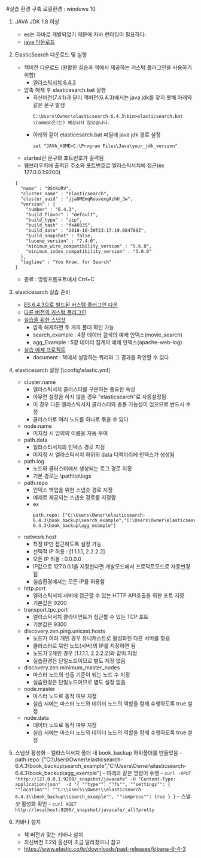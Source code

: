 #실습 환경 구축
로컬환경 : windows 10

1. JAVA JDK 1.8 이상
    - es는 자바로 개발되었기 때문에 자바 런타임이 필요하다.
    - [java 다운로드](https://www.oracle.com/java/technologies/javase-downloads.html)
2. ElasticSearch 다운로드 및 실행
    - 책버전 다운로드 (원활한 실습과 책에서 제공하는 커스텀 플러그인을 사용하기 위함)
        - [엘라스틱서치 6.4.3](https://www.elastic.co/kr/downloads/past-releases/elasticsearch-6-4-3)
    - 압축 해제 후 elasticesarch.bat 실행
        - 최신버전(7.4.1)과 달리 책버전(6.4.3)에서는 java jdk를 찾지 못해 아래와 같은 문구 발생
            ```
            C:\Users\Owner\elasticsearch-6.4.3\bin>elasticsearch.bat
            \Common은(는) 예상되지 않았습니다.
            ```
        - 아래와 같이 elasticesarch.bat 파일에 java jdk 경로 설정
            ```
            set "JAVA_HOME=C:\Program Files\Java\your_jdk_version"
            ```
    - started란 문구와 포트번호가 출력됨
    - 웹브라우저에 출력된 주소와 포트번호로 엘라스틱서치에 접근(ex 127.0.0.1:9200)
    ```
    {
      "name" : "9StKoRV",
      "cluster_name" : "elasticsearch",
      "cluster_uuid" : "jjaOMEmqRoavexgAzhU_Jw",
      "version" : {
        "number" : "6.4.3",
        "build_flavor" : "default",
        "build_type" : "zip",
        "build_hash" : "fe40335",
        "build_date" : "2018-10-30T23:17:19.084789Z",
        "build_snapshot" : false,
        "lucene_version" : "7.4.0",
        "minimum_wire_compatibility_version" : "5.6.0",
        "minimum_index_compatibility_version" : "5.0.0"
      },
      "tagline" : "You Know, for Search"
    }
    ```
    - 종료 : 명령프롬포트에서 Ctrl+C

3. elasticesarch 실습 준비
    - [ES 6.4.3으로 빌드된 커스텀 플러그인 다운](https://github.com/javacafe-project/elastic-book-etc/raw/master/plugin/javacafe-analyzer-6.4.3.zip)
    - [다른 버전의 커스텀 플러그인](https://github.com/javacafe-project/elasticsearch-plugin)
    - [실습을 위한 스냅샷](https://github.com/javacafe-project/elastic-book-snapshot/raw/master/book_backup.zip)
        - 압축 해제하면 두 개의 폴더 확인 가능
        - search_example : 4장 데이터 검색의 예제 인덱스(movie_search)
        - agg_Example : 5장 데이터 집계의 예제 인덱스(apache-web-log)
    - [실습 예제 프로젝트](https://github.com/javacafe-project/elastic-book)
        - document : 책에서 설명하는 쿼리와 그 결과를 확인할 수 있다


4. elasticesarch 설정 [\config\elastic.yml]
    - cluster.name
        - 엘라스틱서치 클러스터를 구분하는 중요한 속성
        - 아무런 설정을 하지 않을 경우 "elasticsearch"로 자동설정됨
        - 이 경우 다른 엘라스틱서치 클러스터와 충돌 가능성이 있으므로 반드시 수정
        - 클러스터로 여러 노드를 하나로 묶을 수 있다
    - node.name
        - 미지정 시 임의의 이름을 자동 부여
    - path.data
        - 일라스티서치의 인덱스 경로 지정
        - 미지정 시 엘라스틱서치 하위의 data 디렉터리에 인덱스가 생성됨
    - path.log
        - 노드와 클러스터에서 생성되는 로그 경로 지정
        - 기본 경로는 \path\to\logs
    - path.repo
        - 인덱스 백업을 위한 스냅숏 경로 지정
        - 예제로 제공되는 스냅숏 경로를 지정함
        - ex
          ```
          path.repo: ["C:\Users\Owner\elasticsearch-6.4.3\book_backup\search_example","C:\Users\Owner\elasticsearch-6.4.3\book_backup\agg_example"]
          ```
    - network.host
        - 특정 IP만 접근하도록 설정 가능
        - 선택적 IP 허용 : [1.1.1.1, 2.2.2.2]
        - 모든 IP 허용 : 0.0.0.0
        - IP값으로 127.0.0.1을 지정한다면 개발모드에서 프로덕트모드로 자동변경됨
        - 실습환경에서는 모든 IP를 허용함
    - http.port
        - 엘라스틱서치 서버에 접근할 수 있는 HTTP API호출을 위한 포트 지정
        - 기본값은 9200
    - transport.tpc.port
        - 엘라스틱서치 클라이언트가 접근할 수 있는 TCP 포트
        - 기본값은 9300
    - discovery.zen.ping.unicast.hosts
        - 노드가 여러 개인 경우 유니캐스트로 활성화된 다른 서버를 찾음
        - 클러스터로 묶인 노드(서버)의 IP를 지정하면 됨
        - 노드가 2개인 경우 [1.1.1.1, 2.2.2.2]와 같이 지정
        - 실습환경은 단일노드이므로 별도 지정 없음
    - discovery.zen.minimum_master_nodes
        - 마스터 노드의 선출 기준이 되는 노드 수 지정
        - 실습환경은 단일노드이므로 별도 설정 없음
    - node.master
        - 마스터 노드로 동작 여부 지정
        - 실습 시에는 마스터 노드와 데이터 노드의 역할을 함께 수행하도록 true 설정
    - node.data
        - 데이터 노드로 동작 여부 지정
        - 실습 시에는 마스터 노드와 데이터 노드의 역할을 함께 수행하도록 true 설정

5. 스냅샷 활성화
        - 엘라스틱서치 폴더 내 book_backup 하위폴더를 만들었음
        - path.repo: ["C:\\Users\\Owner\\elasticsearch-6.4.3\\book_backup\\search_example","C:\\Users\\Owner\\elasticsearch-6.4.3\\book_backup\\agg_example"]
        - 아래와 같은 명령어 수행
        - ```
          curl -XPUT "http://127.0.0.1:9200/_snapshot/javacafe" -H "Content-Type: application/json"  -d "{ ""type"": ""fs"", ""settings"": { ""location"": ""C:\\Users\\Owner\\elasticsearch-6.4.3\\book_backup\\search_example"", ""compress"": true } }
          ```
        - 스냅샷 활성화 확인
        - ```
          curl XGET http://localhost:9200/_snapshot/javacafe/_all?pretty
          ```
6. 키바나 설치
    - 책 버전과 맞는 키바나 설치
    - 최신버전 7.2와 옵션이 조금 달라졌으니 참고
    - https://www.elastic.co/kr/downloads/past-releases/kibana-6-4-3